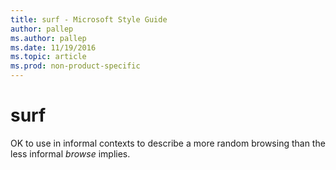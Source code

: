 ```yaml
---
title: surf - Microsoft Style Guide
author: pallep
ms.author: pallep
ms.date: 11/19/2016
ms.topic: article
ms.prod: non-product-specific
---
```


# surf

OK to use in informal contexts to describe a more random browsing than the less informal *browse* implies. 
